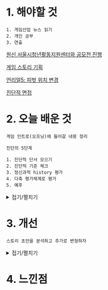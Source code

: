 # 1. 해야할 것
```
1. 게임산업 뉴스 읽기
2. 개인 공부
3. 연출
```
[원신 서울시청년활동지원센터와 공모전 진행](https://www.gamemeca.com/view.php?gid=1744609)

[게임 스토리 기획](https://blog.naver.com/jun990211/220209936590)

[언리얼5: 피벗 위치 변경](https://bloodstrawberry.tistory.com/1160)

[진단적 면접](https://m.blog.naver.com/healing2010/220429701275)

# 2. 오늘 배운 것
```
게임 인트로(오프닝)에 들어갈 내용 정리

진단의 5단계

1. 진단적 단서 모으기
2. 진단적 기준 체크
3. 정신과적 history 평가
4. 다축 평가체계로 평가
5. 예후
```
<details>
<summary>접기/펼치기</summary>

1. 진단적 단서(Diagnostic Clues)
```
환자 행동 관찰하고 모든 가능한 진단 리스트를 모아라.
가설 1. 관찰한 내용을 기반으로 진단 단서에 부합하는지 가설을 세우고 리스트를 만들어라
가설 2. 진단에서 배제해야 할 정신과적 장애를 알려주는 정보를 관찰하여 모으고 배제 리스트를 만들어라.
가설 3. 아직 다루지 않은 장애들을 남겨둔 미탐색 영역 리스트를 만든다.
```

2. 진단적 기준 체크(Diagnostic Criteria)
```
환자가 자신의 문제를 노출하면 가설 1을 검토한다.
주요 증상과 징후 기간을 결정하고 환자의 삶에 미친 영향의 관점에서 심각성을 평가하라
한 가지 징후 이상이 발견된다면, 다른 장애와의 관계를 평가하라.
보고된 증상과 관찰된 단서가 하나 또는 이상의 장애들의 기준을 만족시키는지 체크하라.

즉, 진단적 가설을 검증하라.
```

3. 정신과적 history 평가(Psychiatric Histroy)
```
증상과 사인, 문제들이 진단기준을 만족시킨다면, 병전 history와 장애의 경과,
가족력을 통해 진단을 지지할 수 있는 증거들을 찾는다.
증상들의 원인이 되는 의학적 장애들을 배제한다.

```

4. 다축 평가체계로 평가(Diagnosis)
```

```

5. 예후(Prognosis)
```

```

</details>



# 3. 개선
```
스토리 초안을 분석하고 추가로 변형하자
```
<details>
<summary>접기/펼치기</summary>

```
게임은 PTSD를 겪는 군인이 병원을 찾으면서 시작되는 이야기다

게임 시작할 때, 진단을 받는 이야기가 나와야 한다.

스테이지 1을 플레이하면서 진단과 지금 현상에 대한 정보를 줄 수 있어야 하고

보스를 클리어 했을 때, 플레이 피드백이 있어야 한다.
```
</details>



# 4. 느낀점
```

```


